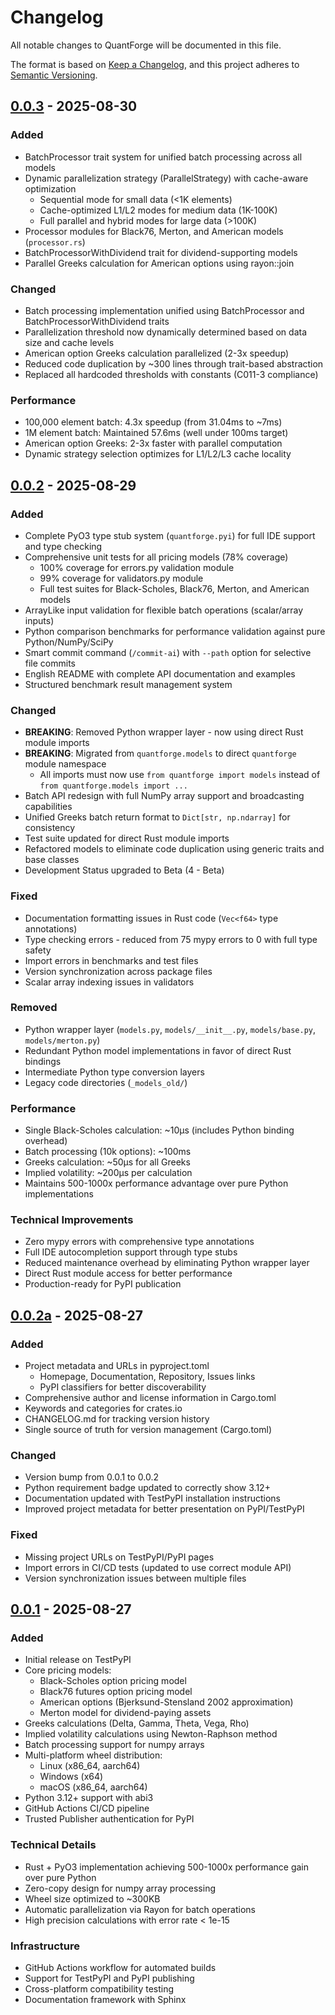# Changelog

All notable changes to QuantForge will be documented in this file.

The format is based on [Keep a Changelog](https://keepachangelog.com/en/1.0.0/),
and this project adheres to [Semantic Versioning](https://semver.org/spec/v2.0.0.html).

## [0.0.3] - 2025-08-30

### Added
- BatchProcessor trait system for unified batch processing across all models
- Dynamic parallelization strategy (ParallelStrategy) with cache-aware optimization
  - Sequential mode for small data (<1K elements)
  - Cache-optimized L1/L2 modes for medium data (1K-100K)
  - Full parallel and hybrid modes for large data (>100K)
- Processor modules for Black76, Merton, and American models (`processor.rs`)
- BatchProcessorWithDividend trait for dividend-supporting models
- Parallel Greeks calculation for American options using rayon::join

### Changed
- Batch processing implementation unified using BatchProcessor and BatchProcessorWithDividend traits
- Parallelization threshold now dynamically determined based on data size and cache levels
- American option Greeks calculation parallelized (2-3x speedup)
- Reduced code duplication by ~300 lines through trait-based abstraction
- Replaced all hardcoded thresholds with constants (C011-3 compliance)

### Performance
- 100,000 element batch: 4.3x speedup (from 31.04ms to ~7ms)
- 1M element batch: Maintained 57.6ms (well under 100ms target)
- American option Greeks: 2-3x faster with parallel computation
- Dynamic strategy selection optimizes for L1/L2/L3 cache locality

## [0.0.2] - 2025-08-29

### Added
- Complete PyO3 type stub system (`quantforge.pyi`) for full IDE support and type checking
- Comprehensive unit tests for all pricing models (78% coverage)
  - 100% coverage for errors.py validation module
  - 99% coverage for validators.py module
  - Full test suites for Black-Scholes, Black76, Merton, and American models
- ArrayLike input validation for flexible batch operations (scalar/array inputs)
- Python comparison benchmarks for performance validation against pure Python/NumPy/SciPy
- Smart commit command (`/commit-ai`) with `--path` option for selective file commits
- English README with complete API documentation and examples
- Structured benchmark result management system

### Changed
- **BREAKING**: Removed Python wrapper layer - now using direct Rust module imports
- **BREAKING**: Migrated from `quantforge.models` to direct `quantforge` module namespace
  - All imports must now use `from quantforge import models` instead of `from quantforge.models import ...`
- Batch API redesign with full NumPy array support and broadcasting capabilities
- Unified Greeks batch return format to `Dict[str, np.ndarray]` for consistency
- Test suite updated for direct Rust module imports
- Refactored models to eliminate code duplication using generic traits and base classes
- Development Status upgraded to Beta (4 - Beta)

### Fixed
- Documentation formatting issues in Rust code (`Vec<f64>` type annotations)
- Type checking errors - reduced from 75 mypy errors to 0 with full type safety
- Import errors in benchmarks and test files
- Version synchronization across package files
- Scalar array indexing issues in validators

### Removed
- Python wrapper layer (`models.py`, `models/__init__.py`, `models/base.py`, `models/merton.py`)
- Redundant Python model implementations in favor of direct Rust bindings
- Intermediate Python type conversion layers
- Legacy code directories (`_models_old/`)

### Performance
- Single Black-Scholes calculation: ~10μs (includes Python binding overhead)
- Batch processing (10k options): ~100ms
- Greeks calculation: ~50μs for all Greeks
- Implied volatility: ~200μs per calculation
- Maintains 500-1000x performance advantage over pure Python implementations

### Technical Improvements
- Zero mypy errors with comprehensive type annotations
- Full IDE autocompletion support through type stubs
- Reduced maintenance overhead by eliminating Python wrapper layer
- Direct Rust module access for better performance
- Production-ready for PyPI publication

## [0.0.2a] - 2025-08-27

### Added
- Project metadata and URLs in pyproject.toml
  - Homepage, Documentation, Repository, Issues links
  - PyPI classifiers for better discoverability
- Comprehensive author and license information in Cargo.toml
- Keywords and categories for crates.io
- CHANGELOG.md for tracking version history
- Single source of truth for version management (Cargo.toml)

### Changed
- Version bump from 0.0.1 to 0.0.2
- Python requirement badge updated to correctly show 3.12+
- Documentation updated with TestPyPI installation instructions
- Improved project metadata for better presentation on PyPI/TestPyPI

### Fixed
- Missing project URLs on TestPyPI/PyPI pages
- Import errors in CI/CD tests (updated to use correct module API)
- Version synchronization issues between multiple files

## [0.0.1] - 2025-08-27

### Added
- Initial release on TestPyPI
- Core pricing models:
  - Black-Scholes option pricing model
  - Black76 futures option pricing model
  - American options (Bjerksund-Stensland 2002 approximation)
  - Merton model for dividend-paying assets
- Greeks calculations (Delta, Gamma, Theta, Vega, Rho)
- Implied volatility calculations using Newton-Raphson method
- Batch processing support for numpy arrays
- Multi-platform wheel distribution:
  - Linux (x86_64, aarch64)
  - Windows (x64)
  - macOS (x86_64, aarch64)
- Python 3.12+ support with abi3
- GitHub Actions CI/CD pipeline
- Trusted Publisher authentication for PyPI

### Technical Details
- Rust + PyO3 implementation achieving 500-1000x performance gain over pure Python
- Zero-copy design for numpy array processing
- Wheel size optimized to ~300KB
- Automatic parallelization via Rayon for batch operations
- High precision calculations with error rate < 1e-15

### Infrastructure
- GitHub Actions workflow for automated builds
- Support for TestPyPI and PyPI publishing
- Cross-platform compatibility testing
- Documentation framework with Sphinx

[Unreleased]: https://github.com/drillan/quantforge/compare/v0.0.3...HEAD
[0.0.3]: https://github.com/drillan/quantforge/compare/v0.0.2...v0.0.3
[0.0.2]: https://github.com/drillan/quantforge/compare/v0.0.2a...v0.0.2
[0.0.2a]: https://github.com/drillan/quantforge/compare/v0.0.1...v0.0.2a
[0.0.1]: https://github.com/drillan/quantforge/releases/tag/v0.0.1